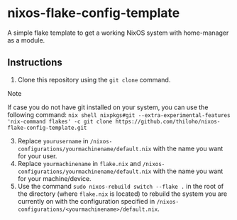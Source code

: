 # nixos-flake-config-template

A simple flake template to get a working NixOS system with home-manager as a module.

## Instructions

1. Clone this repository using the `git clone` command.
> [!NOTE]
> If case you do not have git installed on your system, you can use the following command:
> ```nix shell nixpkgs#git --extra-experimental-features 'nix-command flakes' -c git clone https://github.com/thiloho/nixos-flake-config-template.git```
3. Replace `yourusername` in `/nixos-configurations/yourmachinename/default.nix` with the name you want for your user.
4. Replace `yourmachinename` in `flake.nix` and `/nixos-configurations/yourmachinename/default.nix` with the name you want for your machine/device.
5. Use the command `sudo nixos-rebuild switch --flake .` in the root of the directory (where `flake.nix` is located) to rebuild the system you are currently on with the configuration specified in `/nixos-configurations/<yourmachinename>/default.nix`.
